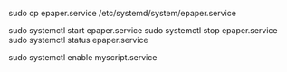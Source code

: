 sudo cp epaper.service /etc/systemd/system/epaper.service

sudo systemctl start epaper.service
sudo systemctl stop  epaper.service
sudo systemctl status epaper.service

sudo systemctl enable myscript.service